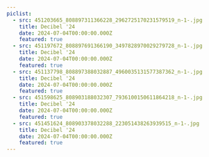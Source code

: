 ```yaml
---
piclist:
  - src: 451203665_808897311366228_2962725170231579519_n-1-.jpg
    title: Decibel '24
    date: 2024-07-04T00:00:00.000Z
    featured: true
  - src: 451197672_808897691366190_3497828970029279728_n-1-.jpg
    title: Decibel '24
    date: 2024-07-04T00:00:00.000Z
    featured: true
  - src: 451137798_808897388032887_4960035131577387362_n-1-.jpg
    title: Decibel '24
    date: 2024-07-04T00:00:00.000Z
    featured: true
  - src: 451598625_808903188032307_7936100150611864218_n-1-.jpg
    title: Decibel '24
    date: 2024-07-04T00:00:00.000Z
    featured: true
  - src: 451451624_808903378032288_223051438263939515_n-1-.jpg
    title: Decibel '24
    date: 2024-07-04T00:00:00.000Z
    featured: true
---
```

